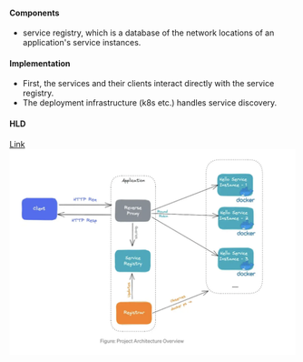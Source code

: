 #### Components
- service registry, which is a database of the network locations of an application's service instances.

#### Implementation
- First, the services and their clients interact directly with the service registry.
- The deployment infrastructure (k8s etc.) handles service discovery.

#### HLD
[Link](https://itnext.io/lets-implement-basic-service-discovery-using-go-d91c513883f6)
![Service Discovery HLD](./HLD.png "Service Discovery HLD")